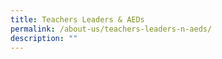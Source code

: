 ```yaml
---
title: Teachers Leaders & AEDs
permalink: /about-us/teachers-leaders-n-aeds/
description: ""
---
```

